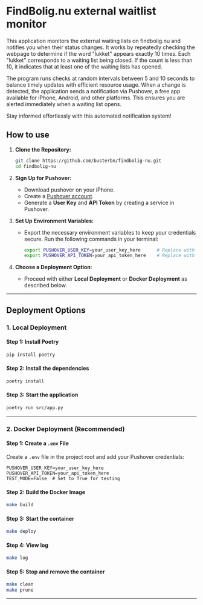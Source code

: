 # FindBolig.nu external waitlist monitor

This application monitors the external waiting lists on findbolig.nu and notifies you when their status changes. It works by repeatedly checking the webpage to determine if the word "lukket" appears exactly 10 times. Each "lukket" corresponds to a waiting list being closed. If the count is less than 10, it indicates that at least one of the waiting lists has opened.

The program runs checks at random intervals between 5 and 10 seconds to balance timely updates with efficient resource usage. When a change is detected, the application sends a notification via Pushover, a free app available for iPhone, Android, and other platforms. This ensures you are alerted immediately when a waiting list opens.

Stay informed effortlessly with this automated notification system!

## How to use

1. **Clone the Repository:**
   ```bash
   git clone https://github.com/busterbn/findbolig-nu.git
   cd findbolig-nu
   ```

2. **Sign Up for Pushover:**
   - Download pushover on your iPhone.
   - Create a [Pushover account](https://pushover.net/).
   - Generate a **User Key** and **API Token** by creating a service in Pushover.

3. **Set Up Environment Variables:**
   - Export the necessary environment variables to keep your credentials secure. Run the following commands in your terminal:
     ```bash
     export PUSHOVER_USER_KEY=your_user_key_here      # Replace with your Pushover User Key
     export PUSHOVER_API_TOKEN=your_api_token_here    # Replace with your Pushover API Token
     ```

4. **Choose a Deployment Option**:
   - Proceed with either **Local Deployment** or **Docker Deployment** as described below.

---

## Deployment Options

### 1. Local Deployment

#### Step 1: Install Poetry
```bash
pip install poetry
```

#### Step 2: Install the dependencies
```bash
poetry install
```

#### Step 3: Start the application
```bash
poetry run src/app.py
```
---

### 2. Docker Deployment (Recommended)

#### Step 1: Create a `.env` File
Create a `.env` file in the project root and add your Pushover credentials:
```env
PUSHOVER_USER_KEY=your_user_key_here
PUSHOVER_API_TOKEN=your_api_token_here
TEST_MODE=False  # Set to True for testing
```

#### Step 2: Build the Docker Image
```bash
make build
```

#### Step 3: Start the container
```bash
make deploy
```

#### Step 4: View log
```bash
make log
```

#### Step 5: Stop and remove the container
```bash
make clean
make prune
```

---
